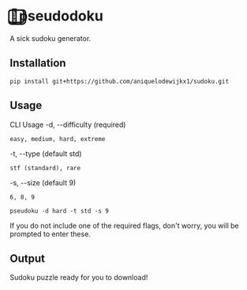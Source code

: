 # 🍙⃣pseudodoku
A sick sudoku generator.

## Installation
```
pip install git+https://github.com/aniquelodewijkx1/sudoku.git
```

## Usage
CLI Usage
-d, --difficulty (required)

    easy, medium, hard, extreme


-t, --type (default std)

    stf (standard), rare


-s, --size (default 9)

    6, 8, 9

```
pseudoku -d hard -t std -s 9
```

If you do not include one of the required flags, don't worry, you will be prompted to enter these.

## Output
Sudoku puzzle ready for you to download!
